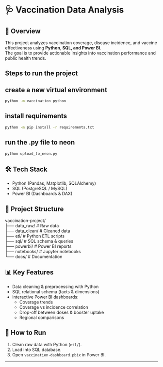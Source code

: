 # 🩺 Vaccination Data Analysis

## 📌 Overview
This project analyzes vaccination coverage, disease incidence, and vaccine effectiveness using **Python, SQL, and Power BI**.  
The goal is to provide actionable insights into vaccination performance and public health trends.

## Steps to run the project
## create a new virtual environment
```bash
python -m vaccination python
```
## install requirements
```bash
python -m pip install -r requirements.txt
```

## run the .py file to neon
```bash
python upload_to_neon.py

```


## 🛠️ Tech Stack
- Python (Pandas, Matplotlib, SQLAlchemy)  
- SQL (PostgreSQL / MySQL)  
- Power BI (Dashboards & DAX)  

## 📂 Project Structure
vaccination-project/  
├── data_raw/ # Raw data  
├── data_clean/ # Cleaned data  
├── etl/ # Python ETL scripts  
├── sql/ # SQL schema & queries  
├── powerbi/ # Power BI reports   
├── notebooks/ # Jupyter notebooks   
└── docs/ # Documentation   



## 📊 Key Features
- Data cleaning & preprocessing with Python  
- SQL relational schema (facts & dimensions)  
- Interactive Power BI dashboards:  
  - Coverage trends  
  - Coverage vs incidence correlation  
  - Drop-off between doses & booster uptake  
  - Regional comparisons  

## 🚀 How to Run
1. Clean raw data with Python (`etl/`).  
2. Load into SQL database.  
3. Open `vaccination-dashboard.pbix` in Power BI.  

---
